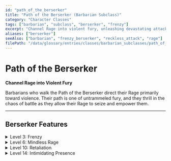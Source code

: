 ```yaml
---
id: "path_of_the_berserker"
title: "Path of the Berserker (Barbarian Subclass)"
category: "Character Classes"
tags: ["barbarian", "subclass", "berserker", "frenzy"]
excerpt: "Channel Rage into violent fury, unleashing devastating attacks."
aliases: ["berserker"]
seeAlso: ["barbarian", "frenzy_berserker", "reckless_attack", "rage"]
filePath: "/data/glossary/entries/classes/barbarian_subclasses/path_of_the_berserker.md"
---
```

# Path of the Berserker

**Channel Rage into Violent Fury**

Barbarians who walk the Path of the Berserker direct their <span data-term-id="rage" class="glossary-term-link-from-markdown">Rage</span> primarily toward violence. Their path is one of untrammeled fury, and they thrill in the chaos of battle as they allow their <span data-term-id="rage" class="glossary-term-link-from-markdown">Rage</span> to seize and empower them.

---
## Berserker Features

<details id="berserker-level-3-frenzy">
  <summary>Level 3: Frenzy</summary>
  <div>
    <p>If you use <span data-term-id="reckless_attack" class="glossary-term-link-from-markdown">Reckless Attack</span> while your <span data-term-id="rage" class="glossary-term-link-from-markdown">Rage</span> is active, you deal extra damage to the first target you hit on your turn with a <span data-term-id="strength" class="glossary-term-link-from-markdown">Strength</span>-based <span data-term-id="attack_action" class="glossary-term-link-from-markdown">attack</span>. To determine the extra damage, roll a number of d6s equal to your Rage Damage bonus, and add them together. The damage has the same type as the weapon or <span data-term-id="unarmed_strike" class="glossary-term-link-from-markdown">Unarmed Strike</span> used for the <span data-term-id="attack_action" class="glossary-term-link-from-markdown">attack</span>.</p>
  </div>
</details>

<details id="berserker-level-6-mindless-rage">
  <summary>Level 6: Mindless Rage</summary>
  <div>
    <p>You have <span data-term-id="immunity" class="glossary-term-link-from-markdown">Immunity</span> to the <span data-term-id="charmed_condition" class="glossary-term-link-from-markdown">Charmed</span> and <span data-term-id="frightened_condition" class="glossary-term-link-from-markdown">Frightened conditions</span> while your <span data-term-id="rage" class="glossary-term-link-from-markdown">Rage</span> is active. If you’re <span data-term-id="charmed_condition" class="glossary-term-link-from-markdown">Charmed</span> or <span data-term-id="frightened_condition" class="glossary-term-link-from-markdown">Frightened</span> when you enter your <span data-term-id="rage" class="glossary-term-link-from-markdown">Rage</span>, the condition ends on you.</p>
  </div>
</details>

<details id="berserker-level-10-retaliation">
  <summary>Level 10: Retaliation</summary>
  <div>
    <p>When you take damage from a creature that is within 5 feet of you, you can take a <span data-term-id="reaction" class="glossary-term-link-from-markdown">Reaction</span> to make one melee <span data-term-id="attack_action" class="glossary-term-link-from-markdown">attack</span> against that creature, using a weapon or an <span data-term-id="unarmed_strike" class="glossary-term-link-from-markdown">Unarmed Strike</span>.</p>
  </div>
</details>

<details id="berserker-level-14-intimidating-presence">
  <summary>Level 14: Intimidating Presence</summary>
  <div>
    <p>As a <span data-term-id="bonus_action" class="glossary-term-link-from-markdown">Bonus Action</span>, you can strike terror into others with your menacing presence and primal power. When you do so, each creature of your choice in a 30-foot <span data-term-id="emanation_area" class="glossary-term-link-from-markdown">Emanation</span> originating from you must make a <span data-term-id="wisdom" class="glossary-term-link-from-markdown">Wisdom</span> <span data-term-id="saving_throw" class="glossary-term-link-from-markdown">saving throw</span> (DC 8 plus your <span data-term-id="strength" class="glossary-term-link-from-markdown">Strength</span> modifier and <span data-term-id="proficiency_bonus" class="glossary-term-link-from-markdown">Proficiency Bonus</span>). On a failed save, a creature has the <span data-term-id="frightened_condition" class="glossary-term-link-from-markdown">Frightened condition</span> for 1 minute. At the end of each of the <span data-term-id="frightened_condition" class="glossary-term-link-from-markdown">Frightened</span> creature’s turns, the creature repeats the save, ending the effect on itself on a success.</p>
    <p>Once you use this feature, you can’t use it again until you finish a <span data-term-id="long_rest" class="glossary-term-link-from-markdown">Long Rest</span> unless you expend a use of your <span data-term-id="rage" class="glossary-term-link-from-markdown">Rage</span> (no <span data-term-id="action" class="glossary-term-link-from-markdown">action</span> required) to restore your use of it.</p>
  </div>
</details>